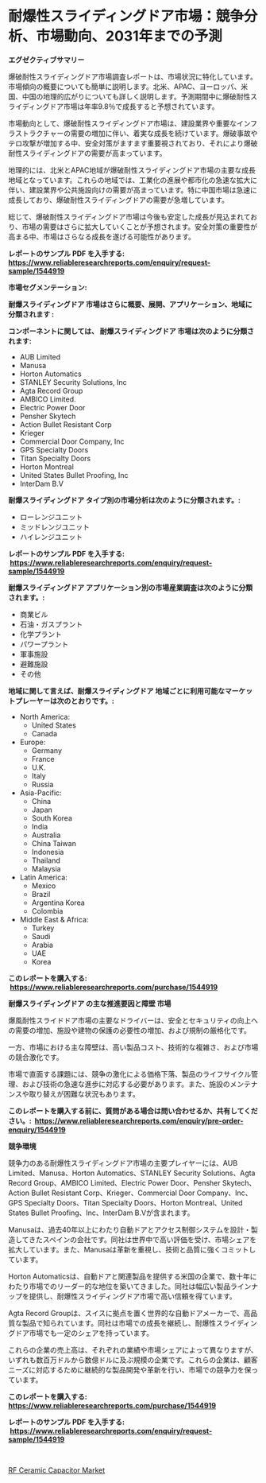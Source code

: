 <p><h1>耐爆性スライディングドア市場：競争分析、市場動向、2031年までの予測</h1></p><p><strong>エグゼクティブサマリー</strong></p>
<p><p>爆破耐性スライディングドア市場調査レポートは、市場状況に特化しています。市場傾向の概要についても簡単に説明します。北米、APAC、ヨーロッパ、米国、中国の地理的広がりについても詳しく説明します。予測期間中に爆破耐性スライディングドア市場は年率9.8％で成長すると予想されています。</p><p>市場動向として、爆破耐性スライディングドア市場は、建設業界や重要なインフラストラクチャーの需要の増加に伴い、着実な成長を続けています。爆破事故やテロ攻撃が増加する中、安全対策がますます重要視されており、それにより爆破耐性スライディングドアの需要が高まっています。</p><p>地理的には、北米とAPAC地域が爆破耐性スライディングドア市場の主要な成長地域となっています。これらの地域では、工業化の進展や都市化の急速な拡大に伴い、建設業界や公共施設向けの需要が高まっています。特に中国市場は急速に成長しており、爆破耐性スライディングドアの需要が急増しています。</p><p>総じて、爆破耐性スライディングドア市場は今後も安定した成長が見込まれており、市場の需要はさらに拡大していくことが予想されます。安全対策の重要性が高まる中、市場はさらなる成長を遂げる可能性があります。</p></p>
<p><strong>レポートのサンプル PDF を入手する: <a href="https://www.reliableresearchreports.com/enquiry/request-sample/1544919">https://www.reliableresearchreports.com/enquiry/request-sample/1544919</a></strong></p>
<p><strong>市場セグメンテーション:</strong></p>
<p><strong> 耐爆スライディングドア 市場はさらに概要、展開、アプリケーション、地域に分類されます :</strong></p>
<p><strong>コンポーネントに関しては、 耐爆スライディングドア 市場は次のように分類されます: &nbsp;</strong></p>
<p><ul><li>AUB Limited</li><li>Manusa</li><li>Horton Automatics</li><li>STANLEY Security Solutions, Inc</li><li>Agta Record Group</li><li>AMBICO Limited.</li><li>Electric Power Door</li><li>Pensher Skytech</li><li>Action Bullet Resistant Corp</li><li>Krieger</li><li>Commercial Door Company, Inc</li><li>GPS Specialty Doors</li><li>Titan Specialty Doors</li><li>Horton Montreal</li><li>United States Bullet Proofing, Inc</li><li>InterDam B.V</li></ul></p>
<p><strong> 耐爆スライディングドア タイプ別の市場分析は次のように分類されます。:</strong></p>
<p><ul><li>ローレンジユニット</li><li>ミッドレンジユニット</li><li>ハイレンジユニット</li></ul></p>
<p><strong>レポートのサンプル PDF を入手する: &nbsp;<a href="https://www.reliableresearchreports.com/enquiry/request-sample/1544919">https://www.reliableresearchreports.com/enquiry/request-sample/1544919</a></strong></p>
<p><strong> 耐爆スライディングドア アプリケーション別の市場産業調査は次のように分類されます。:</strong></p>
<p><ul><li>商業ビル</li><li>石油・ガスプラント</li><li>化学プラント</li><li>パワープラント</li><li>軍事施設</li><li>避難施設</li><li>その他</li></ul></p>
<p><strong>地域に関して言えば、耐爆スライディングドア 地域ごとに利用可能なマーケットプレーヤーは次のとおりです。:</strong></p>
<p><ul>
    <li>
        North America:
        <ul>
            <li>United States</li>
            <li>Canada</li>
        </ul>
    </li>
    <li>
        Europe:
        <ul>
            <li>Germany</li>
            <li>France</li>
            <li>U.K.</li>
            <li>Italy</li>
            <li>Russia</li>
        </ul>
    </li>
    <li>
        Asia-Pacific:
        <ul>
            <li>China</li>
            <li>Japan</li>
            <li>South Korea</li>
            <li>India</li>
            <li>Australia</li>
            <li>China Taiwan</li>
            <li>Indonesia</li>
            <li>Thailand</li>
            <li>Malaysia</li>
        </ul>
    </li>
    <li>
        Latin America:
        <ul>
            <li>Mexico</li>
            <li>Brazil</li>
            <li>Argentina Korea</li>
            <li>Colombia</li>
        </ul>
    </li>
    <li>
        Middle East & Africa:
        <ul>
            <li>Turkey</li>
            <li>Saudi</li>
            <li>Arabia</li>
            <li>UAE</li>
            <li>Korea</li>
        </ul>
    </li>
    </ul></p>
<p><strong>このレポートを購入する: &nbsp;<a href="https://www.reliableresearchreports.com/purchase/1544919">https://www.reliableresearchreports.com/purchase/1544919</a></strong></p>
<p><strong>耐爆スライディングドア の主な推進要因と障壁 市場</strong></p>
<p><p>爆風耐性スライドドア市場の主要なドライバーは、安全とセキュリティの向上への需要の増加、施設や建物の保護の必要性の増加、および規制の厳格化です。</p><p>一方、市場における主な障壁は、高い製品コスト、技術的な複雑さ、および市場の競合激化です。</p><p>市場で直面する課題には、競争の激化による価格下落、製品のライフサイクル管理、および技術の急速な進歩に対応する必要があります。また、施設のメンテナンスや取り替えが困難な状況もあります。</p></p>
<p><strong>このレポートを購入する前に、質問がある場合は問い合わせるか、共有してください。:&nbsp; <a href="https://www.reliableresearchreports.com/enquiry/pre-order-enquiry/1544919">https://www.reliableresearchreports.com/enquiry/pre-order-enquiry/1544919</a></strong></p>
<p><strong>競争環境</strong></p>
<p><p>競争力のある耐爆性スライディングドア市場の主要プレイヤーには、AUB Limited、Manusa、Horton Automatics、STANLEY Security Solutions、Agta Record Group、AMBICO Limited、Electric Power Door、Pensher Skytech、Action Bullet Resistant Corp、Krieger、Commercial Door Company、Inc、GPS Specialty Doors、Titan Specialty Doors、Horton Montreal、United States Bullet Proofing、Inc、InterDam B.Vが含まれます。</p><p>Manusaは、過去40年以上にわたり自動ドアとアクセス制御システムを設計・製造してきたスペインの会社です。同社は世界中で高い評価を受け、市場シェアを拡大しています。また、Manusaは革新を重視し、技術と品質に強くコミットしています。</p><p>Horton Automaticsは、自動ドアと関連製品を提供する米国の企業で、数十年にわたり市場でのリーダー的な地位を築いてきました。同社は幅広い製品ラインナップを提供し、耐爆性スライディングドア市場で高い信頼を得ています。</p><p>Agta Record Groupは、スイスに拠点を置く世界的な自動ドアメーカーで、高品質な製品で知られています。同社は市場での成長を継続し、耐爆性スライディングドア市場でも一定のシェアを持っています。</p><p>これらの企業の売上高は、それぞれの業績や市場シェアによって異なりますが、いずれも数百万ドルから数億ドルに及ぶ規模の企業です。これらの企業は、顧客ニーズに対応するために継続的な製品開発や革新を行い、市場での競争力を保っています。</p></p>
<p><strong>このレポートを購入する: &nbsp; <a href="https://www.reliableresearchreports.com/purchase/1544919">https://www.reliableresearchreports.com/purchase/1544919</a></strong></p>
<p><strong>レポートのサンプル PDF を入手する: &nbsp;<a href="https://www.reliableresearchreports.com/enquiry/request-sample/1544919">https://www.reliableresearchreports.com/enquiry/request-sample/1544919</a></strong><strong></strong></p>
<p>&nbsp;</p>
<p><p><a href="https://github.com/kathiaseamanalvaradovlprc2h/Market-Research-Report-List-1/blob/main/rf-ceramic-capacitor-market.md">RF Ceramic Capacitor Market</a></p></p>